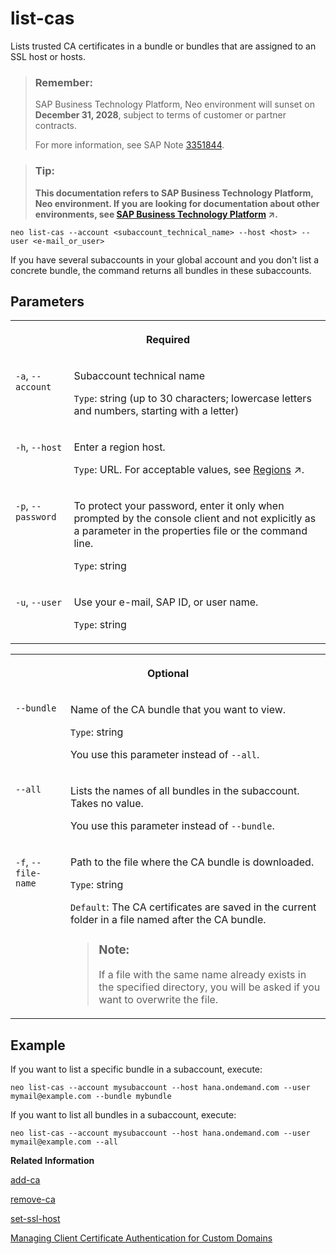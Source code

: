 <!-- loio99d2659da99a40218da107a5017f9fbf -->

# list-cas

Lists trusted CA certificates in a bundle or bundles that are assigned to an SSL host or hosts.



> ### Remember:  
> SAP Business Technology Platform, Neo environment will sunset on **December 31, 2028**, subject to terms of customer or partner contracts.
> 
> For more information, see SAP Note [3351844](https://me.sap.com/notes/3351844).

> ### Tip:  
> **This documentation refers to SAP Business Technology Platform, Neo environment. If you are looking for documentation about other environments, see [SAP Business Technology Platform](https://help.sap.com/viewer/65de2977205c403bbc107264b8eccf4b/Cloud/en-US/6a2c1ab5a31b4ed9a2ce17a5329e1dd8.html "SAP Business Technology Platform (SAP BTP) is an integrated offering comprised of the following technology portfolios: application development; process automation; integration; data, analytics, and enterprise planning; artificial intelligence. The platform offers users the ability to turn data into business value, compose end-to-end business processes, connect entire IT landscapes, and personalize, build and extend SAP applications. This reduces the overall total cost of ownership maintaining SAP landscapes and third-party software across end-to-end business processes.") :arrow_upper_right:.**



```
neo list-cas --account <subaccount_technical_name> --host <host> --user <e-mail_or_user>
```

If you have several subaccounts in your global account and you don't list a concrete bundle, the command returns all bundles in these subaccounts.



<a name="loio99d2659da99a40218da107a5017f9fbf__section_dbj_1gx_d2b"/>

## Parameters


<table>
<tr>
<th valign="top" colspan="2">

Required

</th>
</tr>
<tr>
<td valign="top">

`-a`, `--account` 

</td>
<td valign="top">

Subaccount technical name

`Type`: string \(up to 30 characters; lowercase letters and numbers, starting with a letter\)

</td>
</tr>
<tr>
<td valign="top">

`-h`, `--host` 

</td>
<td valign="top">

Enter a region host.

`Type`: URL. For acceptable values, see [Regions](https://help.sap.com/viewer/65de2977205c403bbc107264b8eccf4b/Cloud/en-US/350356d1dc314d3199dca15bd2ab9b0e.html "You can deploy applications in different regions. Each region represents a geographical location (for example, Europe, US East) where applications, data, or services are hosted.") :arrow_upper_right:.

</td>
</tr>
<tr>
<td valign="top">

`-p`, `--password`

</td>
<td valign="top">

To protect your password, enter it only when prompted by the console client and not explicitly as a parameter in the properties file or the command line.

`Type`: string

</td>
</tr>
<tr>
<td valign="top">

`-u`, `--user` 

</td>
<td valign="top">

Use your e-mail, SAP ID, or user name.

`Type`: string

</td>
</tr>
</table>


<table>
<tr>
<th valign="top" colspan="2">

Optional

</th>
</tr>
<tr>
<td valign="top">

`--bundle` 

</td>
<td valign="top">

Name of the CA bundle that you want to view.

`Type`: string

You use this parameter instead of `--all`.

</td>
</tr>
<tr>
<td valign="top">

`--all` 

</td>
<td valign="top">

Lists the names of all bundles in the subaccount. Takes no value.

You use this parameter instead of `--bundle`.

</td>
</tr>
<tr>
<td valign="top">

`-f`, `--file-name` 

</td>
<td valign="top">

Path to the file where the CA bundle is downloaded.

`Type`: string

`Default`: The CA certificates are saved in the current folder in a file named after the CA bundle.

> ### Note:  
> If a file with the same name already exists in the specified directory, you will be asked if you want to overwrite the file.



</td>
</tr>
</table>



<a name="loio99d2659da99a40218da107a5017f9fbf__section_ncg_rsx_d2b"/>

## Example

If you want to list a specific bundle in a subaccount, execute:

```
neo list-cas --account mysubaccount --host hana.ondemand.com --user mymail@example.com --bundle mybundle
```

If you want to list all bundles in a subaccount, execute:

```
neo list-cas --account mysubaccount --host hana.ondemand.com --user mymail@example.com --all
```

**Related Information**  


[add-ca](add-ca-c102abb.md "Uploads a trusted CA certificate and adds it to a certificate authority (CA) bundle. If you don't have a CA bundle yet, it will be created automatically.")

[remove-ca](remove-ca-55b61e4.md "Removes trusted CAs from a bundle or deletes a whole bundle and all certificates in it.")

[set-ssl-host](set-ssl-host-2956975.md "Configures and updates an SSL host. Allows you to replace an SSL certificate with a different one, manage TLS protocol versions, and configure a bundle of trusted CAs.")

[Managing Client Certificate Authentication for Custom Domains](managing-client-certificate-authentication-for-custom-domains-286aa51.md "If you want your customers to use client certificates when they access your application on SAP BTP via a custom domain.")

